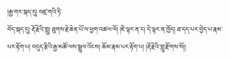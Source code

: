 ﻿  
།རྒྱ་གར་སྐད་དུ། བཛྲ་གའི་ཏི་  
བོད་སྐད་དུ། རྡོ་རྗེའི་གླུ། ཐུགས་རྗེ་ཆེན་པོ་ལ་ཕྱག་འཚལ་ལོ། །ཇི་ལྟར་ན་ང། དེ་ལྟར་ན་ཁྱོད། ཐ་དད་པར་བྱེད་པ་རྣམ་པར་རྟོག་པ། བདུད་རྩིའི་རྒྱ་མཚོ་ལས་སྦྲུལ་འོངས། ཆོམ་རྣམ་པར་རྟོག་པ། །རྡོ་རྗེའི་གླུ་རྫོགས་སོ།།  
  
